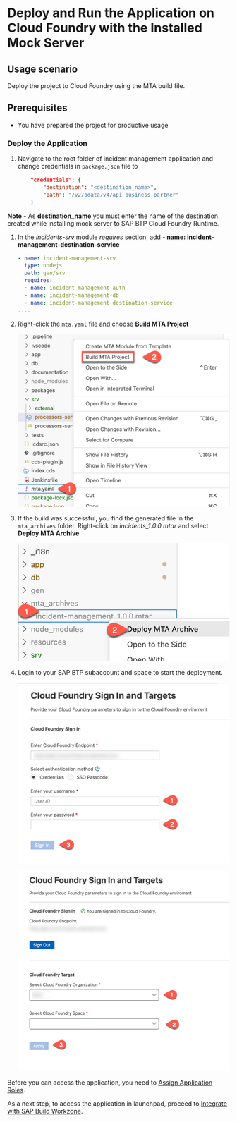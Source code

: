 # Deploy and Run the Application on Cloud Foundry with the Installed Mock Server

## Usage scenario

Deploy the project to Cloud Foundry using the MTA build file.

## Prerequisites

* You have prepared the project for productive usage

### Deploy the Application

1. Navigate to the root folder of incident management application and change credentials in `package.json` file to 

    ```json
        "credentials": {
            "destination": "<destination_name>",
            "path": "/v2/odata/v4/api-business-partner"
        }
    ```

**Note** - As **destination_name** you must enter the name of the destination created while installing mock server to SAP BTP Cloud Foundry Runtime.

1. In the *incidents-srv* module *requires* section, add **- name: incident-management-destination-service**
   
    ```yaml
    - name: incident-management-srv
      type: nodejs
      path: gen/srv
      requires:
      - name: incident-management-auth
      - name: incident-management-db
      - name: incident-management-destination-service
    ....
    ```

2. Right-click the `mta.yaml` file and choose **Build MTA Project**
   
   ![build mtar](./images/build_mtar.png)

3. If the build was successful, you find the generated file in the `mta_archives` folder. Right-click on *incidents_1.0.0.mtar* and select **Deploy MTA Archive**  
   
   ![deploy mtar](./images/deploy_mtar.png)

4. Login to your SAP BTP subaccount and space to start the deployment.
   
   ![login](./images/login.png)

   ![login](./images/select_account.png)

Before you can access the application, you need to [Assign Application Roles](https://developers.sap.com/tutorials/user-role-assignment.html).

As a next step, to access the application in launchpad, proceed to [Integrate with SAP Build Workzone](https://developers.sap.com/tutorials/integrate-with-work-zone.html).
